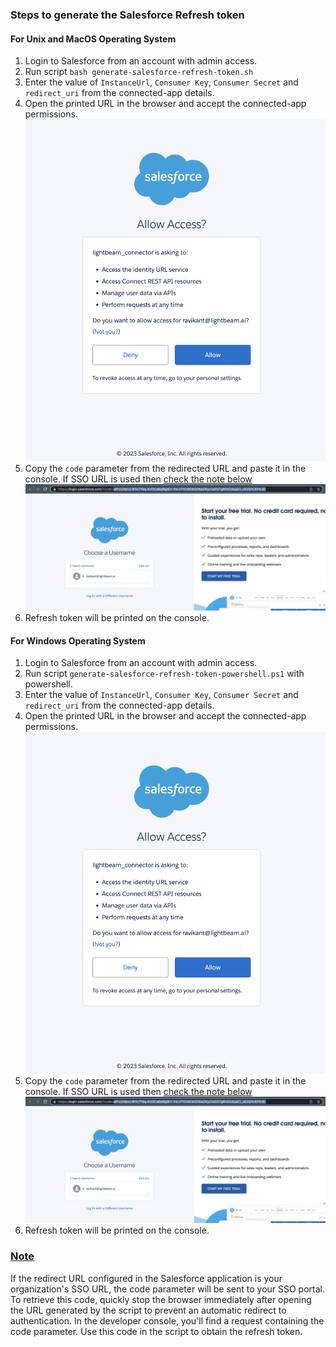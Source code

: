 ### Steps to generate the Salesforce Refresh token
#### For Unix and MacOS Operating System
1. Login to Salesforce from an account with admin access.
2. Run script `bash generate-salesforce-refresh-token.sh`
3. Enter the value of `InstanceUrl`, `Consumer Key`, `Consumer Secret` and `redirect_uri` from the connected-app details.
4. Open the printed URL in the browser and accept the connected-app permissions.![Salesforce App Permission Grant](./salesforce-app-permission-grant.png)
5. Copy the `code` parameter from the redirected URL and paste it in the console. If SSO URL is used then [check the note below](#note) ![Salesforce Code Screenshot](./salesforce-code.png)
6. Refresh token will be printed on the console.

#### For Windows Operating System
1. Login to Salesforce from an account with admin access.
2. Run script `generate-salesforce-refresh-token-powershell.ps1` with powershell.
3. Enter the value of `InstanceUrl`, `Consumer Key`, `Consumer Secret` and `redirect_uri` from the connected-app details.
4. Open the printed URL in the browser and accept the connected-app permissions.![Salesforce App Permission Grant](./salesforce-app-permission-grant.png)
5. Copy the `code` parameter from the redirected URL and paste it in the console. If SSO URL is used then [check the note below](#note)![Salesforce Code Screenshot](./salesforce-code.png)
6. Refresh token will be printed on the console.

### [Note](#note)
If the redirect URL configured in the Salesforce application is your organization's SSO URL, the code parameter will be sent to your SSO portal. To retrieve this code, quickly stop the browser immediately after opening the URL generated by the script to prevent an automatic redirect to authentication. In the developer console, you'll find a request containing the code parameter. Use this code in the script to obtain the refresh token.
